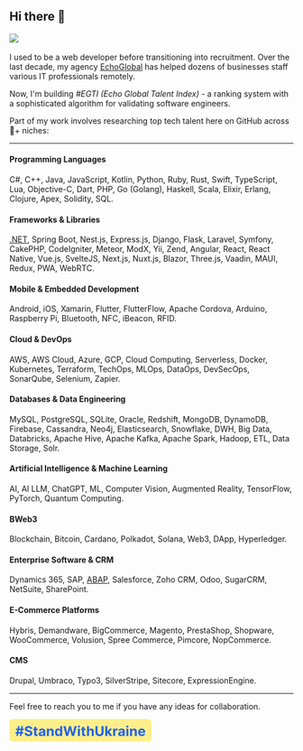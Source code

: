 ## Hi there 👋

![](https://komarev.com/ghpvc/?username=lreverchuk&color=green) 

I used to be a web developer before transitioning into recruitment. Over the last decade, my agency [EchoGlobal](https://echoglobal.tech/) has helped dozens of businesses staff various IT professionals remotely.

Now, I'm building *#EGTI (Echo Global Talent Index)* - a ranking system with a sophisticated algorithm for validating software engineers.

Part of my work involves researching top tech talent here on GitHub across 💯+ niches:

---

#### Programming Languages
C#, C++, Java, JavaScript, Kotlin, Python, Ruby, Rust, Swift, TypeScript, Lua, Objective-C, Dart, PHP, Go (Golang), Haskell, Scala, Elixir, Erlang, Clojure, Apex, Solidity, SQL.
  
#### Frameworks & Libraries
[.NET](https://gist.github.com/lreverchuk/85c0b366c35eb12837f4d0a8d60cc3f1), Spring Boot, Nest.js, Express.js, Django, Flask, Laravel, Symfony, CakePHP, CodeIgniter, Meteor, ModX, Yii, Zend, Angular, React, React Native, Vue.js, SvelteJS, Next.js, Nuxt.js, Blazor, Three.js, Vaadin, MAUI, Redux, PWA, WebRTC.
  
#### Mobile & Embedded Development
Android, iOS, Xamarin, Flutter, FlutterFlow, Apache Cordova, Arduino, Raspberry Pi, Bluetooth, NFC, iBeacon, RFID.
  
#### Cloud & DevOps
AWS, AWS Cloud, Azure, GCP, Cloud Computing, Serverless, Docker, Kubernetes, Terraform, TechOps, MLOps, DataOps, DevSecOps, SonarQube, Selenium, Zapier.
  
#### Databases & Data Engineering
MySQL, PostgreSQL, SQLite, Oracle, Redshift, MongoDB, DynamoDB, Firebase, Cassandra, Neo4j, Elasticsearch, Snowflake, DWH, Big Data, Databricks, Apache Hive, Apache Kafka, Apache Spark, Hadoop, ETL, Data Storage, Solr.
  
#### Artificial Intelligence & Machine Learning
AI, AI LLM, ChatGPT, ML, Computer Vision, Augmented Reality, TensorFlow, PyTorch, Quantum Computing.
  
#### BWeb3
Blockchain, Bitcoin, Cardano, Polkadot, Solana, Web3, DApp, Hyperledger.
  
#### Enterprise Software & CRM
Dynamics 365, SAP, [ABAP](https://gist.github.com/lreverchuk/800f4997fc608139050294f0598b0a09), Salesforce, Zoho CRM, Odoo, SugarCRM, NetSuite, SharePoint.
  
#### E-Commerce Platforms
Hybris, Demandware, BigCommerce, Magento, PrestaShop, Shopware, WooCommerce, Volusion, Spree Commerce, Pimcore, NopCommerce.
  
#### CMS
Drupal, Umbraco, Typo3, SilverStripe, Sitecore, ExpressionEngine.

---

Feel free to reach you to me if you have any ideas for collaboration.

![StandWithUkraine](https://raw.githubusercontent.com/vshymanskyy/StandWithUkraine/main/badges/StandWithUkraine.svg)
